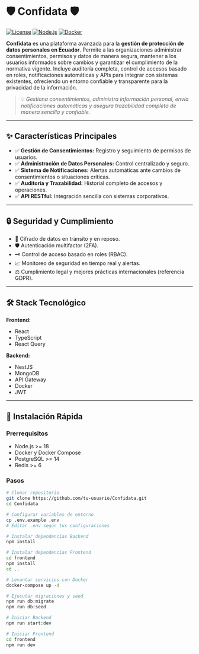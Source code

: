 # 🛡️ Confidata 🛡️

[![License](https://img.shields.io/badge/license-MIT-green)](LICENSE)
[![Node.js](https://img.shields.io/badge/Node.js->=18-brightgreen)](https://nodejs.org/)
[![Docker](https://img.shields.io/badge/Docker-ready-blue)](https://www.docker.com/)

**Confidata** es una plataforma avanzada para la **gestión de protección de datos personales en Ecuador**. Permite a las organizaciones administrar consentimientos, permisos y datos de manera segura, mantener a los usuarios informados sobre cambios y garantizar el cumplimiento de la normativa vigente. Incluye auditoría completa, control de accesos basado en roles, notificaciones automáticas y APIs para integrar con sistemas existentes, ofreciendo un entorno confiable y transparente para la privacidad de la información.

> 💡 *Gestiona consentimientos, administra información personal, envía notificaciones automáticas y asegura trazabilidad completa de manera sencilla y confiable.*

---

## ✨ Características Principales

- ✅ **Gestión de Consentimientos:** Registro y seguimiento de permisos de usuarios.  
- ✅ **Administración de Datos Personales:** Control centralizado y seguro.  
- ✅ **Sistema de Notificaciones:** Alertas automáticas ante cambios de consentimientos o situaciones críticas.  
- ✅ **Auditoría y Trazabilidad:** Historial completo de accesos y operaciones.  
- ✅ **API RESTful:** Integración sencilla con sistemas corporativos.  

---

## 🔒 Seguridad y Cumplimiento

- 🔐 Cifrado de datos en tránsito y en reposo.  
- 🛡️ Autenticación multifactor (2FA).  
- 🗝️ Control de acceso basado en roles (RBAC).  
- 📈 Monitoreo de seguridad en tiempo real y alertas.  
- ⚖️ Cumplimiento legal y mejores prácticas internacionales (referencia GDPR).  

---

## 🛠️ Stack Tecnológico

**Frontend:**  
- React  
- TypeScript  
- React Query  

**Backend:**  
- NestJS  
- MongoDB  
- API Gateway  
- Docker  
- JWT  

---

## 🚀 Instalación Rápida

### Prerrequisitos
- Node.js >= 18  
- Docker y Docker Compose  
- PostgreSQL >= 14  
- Redis >= 6  

### Pasos

```bash
# Clonar repositorio
git clone https://github.com/tu-usuario/Confidata.git
cd Confidata

# Configurar variables de entorno
cp .env.example .env
# Editar .env según tus configuraciones

# Instalar dependencias Backend
npm install

# Instalar dependencias Frontend
cd frontend
npm install
cd ..

# Levantar servicios con Docker
docker-compose up -d

# Ejecutar migraciones y seed
npm run db:migrate
npm run db:seed

# Iniciar Backend
npm run start:dev

# Iniciar Frontend
cd frontend
npm run dev
